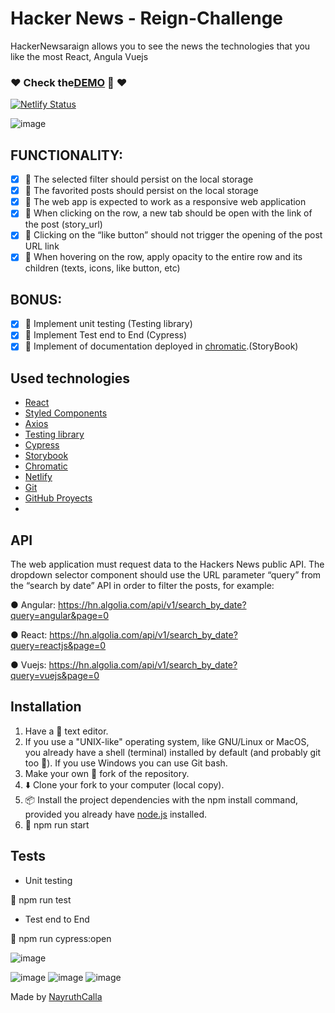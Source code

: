 # Hacker News - Reign-Challenge
HackerNewsaraign allows you to see the news the technologies that you like the most React, Angula Vuejs

### ❤️ Check the[DEMO](https://hackernewsreing.netlify.app/) 👀 ❤️
[![Netlify Status](https://api.netlify.com/api/v1/badges/a488b7a6-1924-4f52-8aa0-25d614d67d4b/deploy-status)](https://app.netlify.com/sites/hackernewsreing/deploys)


![image](https://user-images.githubusercontent.com/47750079/158606941-8b691c20-a870-496f-9672-25813967456d.png)

## FUNCTIONALITY:

- [x] 💚 The selected filter should persist on the local storage
- [x] 💚 The favorited posts should persist on the local storage
- [x] 💚 The web app is expected to work as a responsive web application
- [x] 💚 When clicking on the row, a new tab should be open with the link of the post
(story_url)
- [x] 💚 Clicking on the “like button” should not trigger the opening of the post URL link
- [x] 💚 When hovering on the row, apply opacity to the entire row and its children (texts,
icons, like button, etc)

## BONUS:

- [x] 💚 Implement unit testing (Testing library)
- [x] 💚 Implement Test end to End (Cypress)
- [x] 💚 Implement of documentation deployed in [chromatic](https://6231d5ec6ce797003aa83f37-asupknmflg.chromatic.com/?path=/story/layout-newscard--basic).(StoryBook)

## Used technologies

 * [React](https://es.reactjs.org/)
 * [Styled Components](https://styled-components.com/)
 * [Axios](https://axios-http.com/)
 * [Testing library](https://testing-library.com/)
 * [Cypress](https://www.cypress.io/)
 * [Storybook](https://storybook.js.org/)
 * [Chromatic](https://www.chromatic.com/)
 * [Netlify](https://www.netlify.com/)
 * [Git](https://git-scm.com/)
 * [GitHub Proyects](https://github.com/nayruthCalla/reing-chanllege/projects/1)
 * 

 ## API
The web application must request data to the Hackers News public API. The dropdown
selector component should use the URL parameter “query” from the “search by date”
API in order to filter the posts, for example:

● Angular: https://hn.algolia.com/api/v1/search_by_date?query=angular&page=0

● React: https://hn.algolia.com/api/v1/search_by_date?query=reactjs&page=0

● Vuejs: https://hn.algolia.com/api/v1/search_by_date?query=vuejs&page=0


##  Installation
1) Have a 📝 text editor.
2) If you use a "UNIX-like" operating system, like GNU/Linux or MacOS, you already have a shell (terminal) installed by default (and probably git too 🐧). If you use Windows you can use Git bash.
3) Make your own 🍴 fork of the repository.
4) ⬇️ Clone your fork to your computer (local copy).
5) 📦 Install the project dependencies with the npm install command, provided you already have [node.js](https://nodejs.org/en/) installed.
6) 🚀 npm run start

##  Tests

* Unit testing

🚀 npm run test

* Test end to End 

🚀 npm run cypress:open

![image](https://user-images.githubusercontent.com/47750079/158615849-adf44f19-953e-4723-b7b6-6de8118aacbb.png)


![image](https://user-images.githubusercontent.com/47750079/147318587-87660328-2dce-4ead-bd9f-972151e450b0.png)
![image](https://user-images.githubusercontent.com/47750079/147844782-d7738ed2-08c3-495c-bfdf-fee72404e208.png)
![image](https://user-images.githubusercontent.com/47750079/158611362-601b7135-8a6d-4920-ac39-1cd03b135b8b.png)

Made by [NayruthCalla](https://iamp.netlify.app/ia/nayruthCalla)
